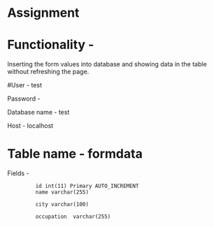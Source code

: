 # Assignment

# Functionality -

Inserting the form values into database and showing data in the table without refreshing the page.


#User - test

Password - 

Database name - test

Host - localhost



# Table name - formdata 

Fields - 

             id int(11) Primary AUTO_INCREMENT
             name varchar(255)

             city varchar(100)

             occupation  varchar(255)



